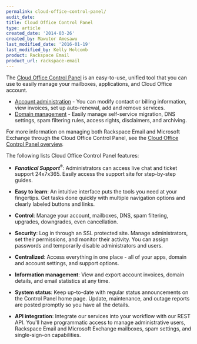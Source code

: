 ```yaml
---
permalink: cloud-office-control-panel/
audit_date:
title: Cloud Office Control Panel
type: article
created_date: '2014-03-26'
created_by: Mawutor Amesawu
last_modified_date: '2016-01-19'
last_modified_by: Kelly Holcomb
product: Rackspace Email
product_url: rackspace-email
---
```


The [Cloud Office Control Panel](https://cp.rackspace.com/Login.aspx?ReturnUrl=%2f) is an easy-to-use, unified tool that you can use to easily manage your mailboxes, applications, and Cloud Office account.

- [Account administration](/how-to/my-account-cloud-office-control-panel) - You can modify contact or billing information, view invoices, set up auto-renewal, add and remove services.
- [Domain management](/how-to/domains-cloud-office-control-panel) - Easily manage self-service migration, DNS settings, spam filtering rules, access rights, disclaimers, and archiving.

For more information on managing both Rackspace Email and Microsoft Exchange through the Cloud Office Control Panel, see the [Cloud Office Control Panel overview](/how-to/cloud-office-control-panel-overview/).

The following lists Cloud Office Control Panel features:

- ***Fanatical Support***<sup>&reg;</sup>: Administrators can access live chat and ticket support 24x7x365. Easily access the support site for step-by-step guides.

-  **Easy to learn**: An intuitive interface puts the tools you need at your fingertips. Get tasks done quickly with multiple navigation options and clearly labeled buttons and links. 

- **Control**: Manage your account, mailboxes, DNS, spam filtering, upgrades, downgrades, even cancellation. 

- **Security**: Log in through an SSL protected site. Manage administrators, set their permissions, and monitor their activity. You can assign passwords and temporarily disable administrators and users. 
 
- **Centralized**: Access everything in one place - all of your apps, domain and account settings, and support options. 
 
- **Information management**: View and export account invoices, domain details, and email statistics at any time. 
 
- **System status**: Keep up-to-date with regular status announcements on the Control Panel home page. Update, maintenance, and outage reports are posted promptly so you have all the details.

- **API integration**: Integrate our services into your workflow with our REST API. You'll have programmatic access to manage administrative users, Rackspace Email and Microsoft Exchange mailboxes, spam settings, and single-sign-on capabilities. 
